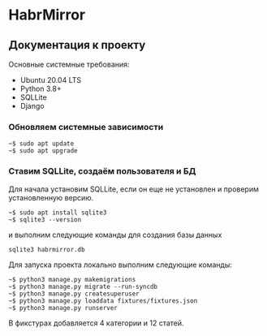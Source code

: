 HabrMirror
===========


## Документация к проекту


Основные системные требования:
* Ubuntu 20.04 LTS
* Python 3.8+
* SQLLite 
* Django 



### Обновляем системные зависимости


```
~$ sudo apt update
~$ sudo apt upgrade
```


### Ставим SQLLite, создаём пользователя и БД


Для начала установим SQLLite, если он еще не установлен и проверим установленную версию. 

```
~$ sudo apt install sqlite3
~$ sqlite3 --version
```
и выполним следующие команды для создания базы данных 

```
sqlite3 habrmirror.db
```
Для запуска проекта локально выполним следующие команды:
```
~$ python3 manage.py makemigrations
~$ python3 manage.py migrate --run-syncdb 
~$ python3 manage.py createsuperuser
~$ python3 manage.py loaddata fixtures/fixtures.json
~$ python3 manage.py runserver
```
В фикстурах добавляется 4 категории и 12 статей.
```




